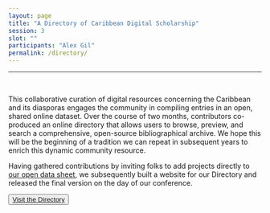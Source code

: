 ```yaml
---
layout: page
title: "A Directory of Caribbean Digital Scholarship"
session: 3
slot: ""
participants: "Alex Gil"
permalink: /directory/
---
```



---

<br>

This collaborative curation of digital resources concerning the Caribbean and its diasporas engages the community in compiling entries in an open, shared online dataset. Over the course of two months, contributors co-produced an online directory that allows users to browse, preview, and search a comprehensive, open-source bibliographical archive. We hope this will be the beginning of a tradition we can repeat in subsequent years to enrich this dynamic community resource.

Having gathered contributions by inviting folks to add projects directly to [our open data sheet](https://docs.google.com/spreadsheets/d/1PfgI0GrQR60gwRFVIZmZtWae9JyAMpZNFOZRe5xsMsg/edit#gid=0), we subsequently built a website for our Directory and released the final version on the day of our conference.
<br>
<p class="aligncenter"><button><a href="https://caribbeandigitalnyc.net/caridischo/">Visit the Directory</a></button></p>
<br>
